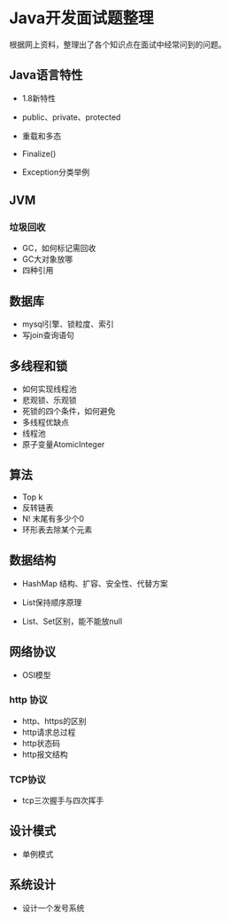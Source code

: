 # Java开发面试题整理

根据网上资料，整理出了各个知识点在面试中经常问到的问题。

## Java语言特性

- 1.8新特性

- public、private、protected

- 重载和多态

- Finalize()

- Exception分类举例


## JVM

### 垃圾回收

- GC，如何标记需回收
- GC大对象放哪
- 四种引用

## 数据库

- mysql引擎、锁粒度、索引
- 写join查询语句

## 多线程和锁

- 如何实现线程池
- 悲观锁、乐观锁
- 死锁的四个条件，如何避免
- 多线程优缺点
- 线程池
- 原子变量AtomicInteger

## 算法

- Top k
- 反转链表
- N! 末尾有多少个0
- 环形表去除某个元素

## 数据结构

- HashMap 结构、扩容、安全性、代替方案

- List保持顺序原理

- List、Set区别，能不能放null


## 网络协议

- OSI模型

### http 协议

- http、https的区别
- http请求总过程
- http状态码
- http报文结构

### TCP协议

- tcp三次握手与四次挥手

## 设计模式

- 单例模式

## 系统设计

- 设计一个发号系统

